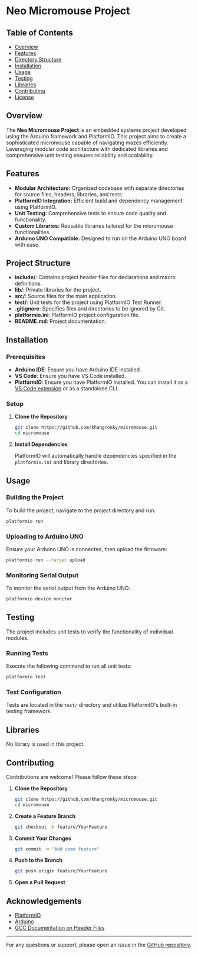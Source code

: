 # Neo Micromouse Project

## Table of Contents

- [Overview](#overview)
- [Features](#features)
- [Directory Structure](#directory-structure)
- [Installation](#installation)
- [Usage](#usage)
- [Testing](#testing)
- [Libraries](#libraries)
- [Contributing](#contributing)
- [License](#license)

## Overview

The **Neo Micromouse Project** is an embedded systems project developed using the Arduino framework and PlatformIO. This project aims to create a sophisticated micromouse capable of navigating mazes efficiently. Leveraging modular code architecture with dedicated libraries and comprehensive unit testing ensures reliability and scalability.

## Features

- **Modular Architecture:** Organized codebase with separate directories for source files, headers, libraries, and tests.
- **PlatformIO Integration:** Efficient build and dependency management using PlatformIO.
- **Unit Testing:** Comprehensive tests to ensure code quality and functionality.
- **Custom Libraries:** Reusable libraries tailored for the micromouse functionalities.
- **Arduino UNO Compatible:** Designed to run on the Arduino UNO board with ease.

## Project Structure

- **include/**: Contains project header files for declarations and macro definitions.
- **lib/**: Private libraries for the project.
- **src/**: Source files for the main application.
- **test/**: Unit tests for the project using PlatformIO Test Runner.
- **.gitignore**: Specifies files and directories to be ignored by Git.
- **platformio.ini**: PlatformIO project configuration file.
- **README.md**: Project documentation.

## Installation

### Prerequisites

- **Arduino IDE**: Ensure you have Arduino IDE installed.
- **VS Code**: Ensure you have VS Code installed.
- **PlatformIO**: Ensure you have PlatformIO installed. You can install it as a [VS Code extension](https://platformio.org/install/ide?install=vscode) or as a standalone CLI.

### Setup

1. **Clone the Repository**

   ```bash
   git clone https://github.com/khangronky/micromouse.git
   cd micromouse
   ```

2. **Install Dependencies**

   PlatformIO will automatically handle dependencies specified in the `platformio.ini` and library directories.

## Usage

### Building the Project

To build the project, navigate to the project directory and run:

```bash
platformio run
```

### Uploading to Arduino UNO

Ensure your Arduino UNO is connected, then upload the firmware:

```bash
platformio run --target upload
```

### Monitoring Serial Output

To monitor the serial output from the Arduino UNO:

```bash
platformio device monitor
```

## Testing

The project includes unit tests to verify the functionality of individual modules.

### Running Tests

Execute the following command to run all unit tests:

```bash
platformio test
```

### Test Configuration

Tests are located in the `test/` directory and utilize PlatformIO's built-in testing framework.

## Libraries

No library is used in this project.

## Contributing

Contributions are welcome! Please follow these steps:

1. **Clone the Repository**

   ```bash
   git clone https://github.com/khangronky/micromouse.git
   cd micromouse
   ```

2. **Create a Feature Branch**

   ```bash
   git checkout -b feature/YourFeature
   ```

3. **Commit Your Changes**

   ```bash
   git commit -m "Add some feature"
   ```

4. **Push to the Branch**

   ```bash
   git push origin feature/YourFeature
   ```

5. **Open a Pull Request**

## Acknowledgements

- [PlatformIO](https://platformio.org/)
- [Arduino](https://www.arduino.cc/)
- [GCC Documentation on Header Files](https://gcc.gnu.org/onlinedocs/cpp/Header-Files.html)

---

For any questions or support, please open an issue in the [GitHub repository](https://github.com/khangronky/micromouse/issues).
